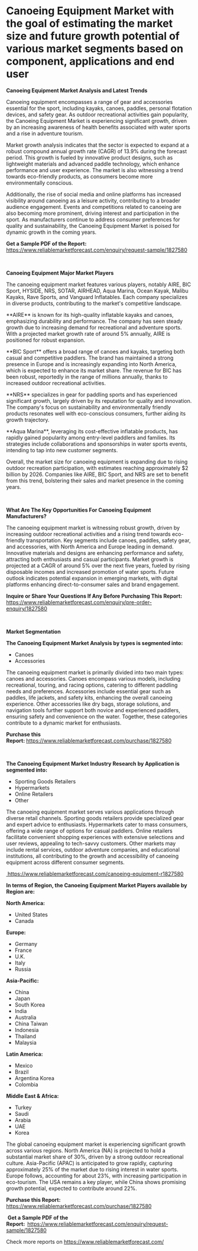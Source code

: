 <p><h1>Canoeing Equipment Market with the goal of estimating the market size and future growth potential of various market segments based on component, applications and end user</h1></p><p><strong>Canoeing Equipment Market Analysis and Latest Trends</strong></p>
<p><p>Canoeing equipment encompasses a range of gear and accessories essential for the sport, including kayaks, canoes, paddles, personal flotation devices, and safety gear. As outdoor recreational activities gain popularity, the Canoeing Equipment Market is experiencing significant growth, driven by an increasing awareness of health benefits associated with water sports and a rise in adventure tourism.</p><p>Market growth analysis indicates that the sector is expected to expand at a robust compound annual growth rate (CAGR) of 13.9% during the forecast period. This growth is fueled by innovative product designs, such as lightweight materials and advanced paddle technology, which enhance performance and user experience. The market is also witnessing a trend towards eco-friendly products, as consumers become more environmentally conscious.</p><p>Additionally, the rise of social media and online platforms has increased visibility around canoeing as a leisure activity, contributing to a broader audience engagement. Events and competitions related to canoeing are also becoming more prominent, driving interest and participation in the sport. As manufacturers continue to address consumer preferences for quality and sustainability, the Canoeing Equipment Market is poised for dynamic growth in the coming years.</p></p>
<p><strong>Get a Sample PDF of the Report:&nbsp;</strong> <a href="https://www.reliablemarketforecast.com/enquiry/request-sample/1827580?utm_campaign=3454&utm_medium=2&utm_source=Github&utm_content=ia&utm_term=30032025&utm_id=canoeing-equipment">https://www.reliablemarketforecast.com/enquiry/request-sample/1827580</a></p>
<p>&nbsp;</p>
<p><strong>Canoeing Equipment Major Market Players</strong></p>
<p><p>The canoeing equipment market features various players, notably AIRE, BIC Sport, HYSIDE, NRS, SOTAR, AIRHEAD, Aqua Marina, Ocean Kayak, Malibu Kayaks, Rave Sports, and Vanguard Inflatables. Each company specializes in diverse products, contributing to the market's competitive landscape.</p><p>**AIRE** is known for its high-quality inflatable kayaks and canoes, emphasizing durability and performance. The company has seen steady growth due to increasing demand for recreational and adventure sports. With a projected market growth rate of around 5% annually, AIRE is positioned for robust expansion.</p><p>**BIC Sport** offers a broad range of canoes and kayaks, targeting both casual and competitive paddlers. The brand has maintained a strong presence in Europe and is increasingly expanding into North America, which is expected to enhance its market share. The revenue for BIC has been robust, reportedly in the range of millions annually, thanks to increased outdoor recreational activities.</p><p>**NRS** specializes in gear for paddling sports and has experienced significant growth, largely driven by its reputation for quality and innovation. The company's focus on sustainability and environmentally friendly products resonates well with eco-conscious consumers, further aiding its growth trajectory. </p><p>**Aqua Marina**, leveraging its cost-effective inflatable products, has rapidly gained popularity among entry-level paddlers and families. Its strategies include collaborations and sponsorships in water sports events, intending to tap into new customer segments.</p><p>Overall, the market size for canoeing equipment is expanding due to rising outdoor recreation participation, with estimates reaching approximately $2 billion by 2026. Companies like AIRE, BIC Sport, and NRS are set to benefit from this trend, bolstering their sales and market presence in the coming years.</p></p>
<p>&nbsp;</p>
<p><strong>What Are The Key Opportunities For Canoeing Equipment Manufacturers?</strong></p>
<p><p>The canoeing equipment market is witnessing robust growth, driven by increasing outdoor recreational activities and a rising trend towards eco-friendly transportation. Key segments include canoes, paddles, safety gear, and accessories, with North America and Europe leading in demand. Innovative materials and designs are enhancing performance and safety, attracting both enthusiasts and casual participants. Market growth is projected at a CAGR of around 5% over the next five years, fueled by rising disposable incomes and increased promotion of water sports. Future outlook indicates potential expansion in emerging markets, with digital platforms enhancing direct-to-consumer sales and brand engagement.</p></p>
<p><strong>Inquire or Share Your Questions If Any Before Purchasing This Report:</strong> <a href="https://www.reliablemarketforecast.com/enquiry/pre-order-enquiry/1827580?utm_campaign=3454&utm_medium=2&utm_source=Github&utm_content=ia&utm_term=30032025&utm_id=canoeing-equipment">https://www.reliablemarketforecast.com/enquiry/pre-order-enquiry/1827580</a></p>
<p>&nbsp;</p>
<p><strong>Market Segmentation</strong></p>
<p><strong>The Canoeing Equipment Market Analysis by types is segmented into:</strong></p>
<p><ul><li>Canoes</li><li>Accessories</li></ul></p>
<p><p>The canoeing equipment market is primarily divided into two main types: canoes and accessories. Canoes encompass various models, including recreational, touring, and racing options, catering to different paddling needs and preferences. Accessories include essential gear such as paddles, life jackets, and safety kits, enhancing the overall canoeing experience. Other accessories like dry bags, storage solutions, and navigation tools further support both novice and experienced paddlers, ensuring safety and convenience on the water. Together, these categories contribute to a dynamic market for enthusiasts.</p></p>
<p><strong>Purchase this Report:&nbsp;</strong><a href="https://www.reliablemarketforecast.com/purchase/1827580?utm_campaign=3454&utm_medium=2&utm_source=Github&utm_content=ia&utm_term=30032025&utm_id=canoeing-equipment">https://www.reliablemarketforecast.com/purchase/1827580</a></p>
<p>&nbsp;</p>
<p><strong>The Canoeing Equipment Market Industry Research by Application is segmented into:</strong></p>
<p><ul><li>Sporting Goods Retailers</li><li>Hypermarkets</li><li>Online Retailers</li><li>Other</li></ul></p>
<p><p>The canoeing equipment market serves various applications through diverse retail channels. Sporting goods retailers provide specialized gear and expert advice to enthusiasts. Hypermarkets cater to mass consumers, offering a wide range of options for casual paddlers. Online retailers facilitate convenient shopping experiences with extensive selections and user reviews, appealing to tech-savvy customers. Other markets may include rental services, outdoor adventure companies, and educational institutions, all contributing to the growth and accessibility of canoeing equipment across different consumer segments.</p></p>
<p><a href="https://www.reliablemarketforecast.com/canoeing-equipment-r1827580?utm_campaign=3454&utm_medium=2&utm_source=Github&utm_content=ia&utm_term=30032025&utm_id=canoeing-equipment">&nbsp;https://www.reliablemarketforecast.com/canoeing-equipment-r1827580</a></p>
<p><strong>In terms of Region, the Canoeing Equipment Market Players available by Region are:</strong></p>
<p>
    <p> <strong> North America: </strong>
        <ul>
            <li>United States</li>
            <li>Canada</li>
        </ul>
        </p> 
    <p> <strong> Europe: </strong>
        <ul>
            <li>Germany</li>
            <li>France</li>
            <li>U.K.</li>
            <li>Italy</li>
            <li>Russia</li>
        </ul>
        </p> 
    <p> <strong> Asia-Pacific: </strong>
        <ul>
            <li>China</li>
            <li>Japan</li>
            <li>South Korea</li>
            <li>India</li>
            <li>Australia</li>
            <li>China Taiwan</li>
            <li>Indonesia</li>
            <li>Thailand</li>
            <li>Malaysia</li>
        </ul>
        </p> 
    <p> <strong> Latin America: </strong>
        <ul>
            <li>Mexico</li>
            <li>Brazil</li>
            <li>Argentina Korea</li>
            <li>Colombia</li>
        </ul>
        </p> 
    <p> <strong> Middle East & Africa: </strong>
        <ul>
            <li>Turkey</li>
            <li>Saudi</li>
            <li>Arabia</li>
            <li>UAE</li>
            <li>Korea</li>
        </ul>
    </p>
    </p>
<p><p>The global canoeing equipment market is experiencing significant growth across various regions. North America (NA) is projected to hold a substantial market share of 30%, driven by a strong outdoor recreational culture. Asia-Pacific (APAC) is anticipated to grow rapidly, capturing approximately 25% of the market due to rising interest in water sports. Europe follows, accounting for about 23%, with increasing participation in eco-tourism. The USA remains a key player, while China shows promising growth potential, expected to contribute around 22%.</p></p>
<p><strong>Purchase this Report: </strong><a href="https://www.reliablemarketforecast.com/purchase/1827580?utm_campaign=3454&utm_medium=2&utm_source=Github&utm_content=ia&utm_term=30032025&utm_id=canoeing-equipment">https://www.reliablemarketforecast.com/purchase/1827580</a></p>
<p>&nbsp;<strong>Get a Sample PDF of the Report:&nbsp;&nbsp;</strong><a href="https://www.reliablemarketforecast.com/enquiry/request-sample/1827580?utm_campaign=3454&utm_medium=2&utm_source=Github&utm_content=ia&utm_term=30032025&utm_id=canoeing-equipment">https://www.reliablemarketforecast.com/enquiry/request-sample/1827580</a></p>
<p><strong></strong></p>
<p>Check more reports on <a href="https://www.reliablemarketforecast.com/?utm_campaign=3454&utm_medium=2&utm_source=Github&utm_content=ia&utm_term=30032025&utm_id=canoeing-equipment">https://www.reliablemarketforecast.com/</a></p>